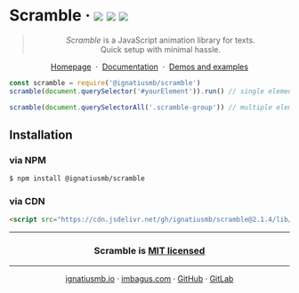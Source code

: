 # Scramble &middot; [![](https://img.shields.io/bundlephobia/minzip/@ignatiusmb/scramble.svg?label=minzip&style=popout)]()&nbsp;[![](https://img.shields.io/npm/v/@ignatiusmb/scramble.svg?style=popout)](https://www.npmjs.com/package/@ignatiusmb/scramble)&nbsp;[![](https://data.jsdelivr.com/v1/package/gh/ignatiusmb/scramble/badge?style=rounded)](https://www.jsdelivr.com/package/gh/ignatiusmb/scramble)

<blockquote align=center>
  <em>Scramble</em> is a JavaScript animation library for texts.<br>
  Quick setup with minimal hassle.
</blockquote>

<p align=center>
  <a href="https://scramble.js.org">Homepage</a>
  &nbsp;&middot;&nbsp;
  <a href="https://scramble.js.org/documentation">Documentation</a>
  &nbsp;&middot;&nbsp;
  <a href="https://scramble.js.org/demos">Demos and examples</a>
</p>

```javascript
const scramble = require('@ignatiusmb/scramble')
scramble(document.querySelector('#yourElement')).run() // single element

scramble(document.querySelectorAll('.scramble-group')) // multiple elements
```

## Installation

### via NPM

```sh
$ npm install @ignatiusmb/scramble
```

### via CDN

```html
<script src="https://cdn.jsdelivr.net/gh/ignatiusmb/scramble@2.1.4/lib/scramble.min.js"></script>
```

---

<h3 align="center">
Scramble is <a href=LICENSE>MIT licensed</a>
</h3>

---

<p align="center">
  <a href="https://ignatiusmb.github.io">ignatiusmb.io</a>
  &middot;
  <a href="https://www.imbagus.com">imbagus.com</a>
  &middot;
  <a href="https://github.com/ignatiusmb">GitHub</a>
  &middot;
  <a href="https://gitlab.com/ignatiusmb">GitLab</a>
</p>
